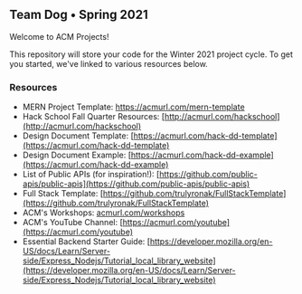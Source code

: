 ## Team Dog • Spring 2021
Welcome to ACM Projects!

This repository will store your code for the Winter 2021 project cycle. To get you started, we've linked to various resources below.

### Resources

-  MERN Project Template: [https://acmurl.com/mern-template
](https://acmurl.com/mern-template)
-  Hack School Fall Quarter Resources: [http://acmurl.com/hackschool](http://acmurl.com/hackschool)
-  Design Document Template: [https://acmurl.com/hack-dd-template](https://acmurl.com/hack-dd-template)
-  Design Document Example: [https://acmurl.com/hack-dd-example](https://acmurl.com/hack-dd-example)
-  List of Public APIs (for inspiration!): [https://github.com/public-apis/public-apis](https://github.com/public-apis/public-apis)
-  Full Stack Template: [https://github.com/trulyronak/FullStackTemplate](https://github.com/trulyronak/FullStackTemplate)
-  ACM's Workshops: [acmurl.com/workshops](https://acmurl.com/workshops)
-  ACM's YouTube Channel: [https://acmurl.com/youtube](https://acmurl.com/youtube)
-  Essential Backend Starter Guide: [https://developer.mozilla.org/en-US/docs/Learn/Server-side/Express_Nodejs/Tutorial_local_library_website](https://developer.mozilla.org/en-US/docs/Learn/Server-side/Express_Nodejs/Tutorial_local_library_website)
